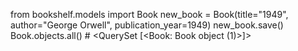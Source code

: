 from bookshelf.models import Book
new_book = Book(title="1949", author="George Orwell", publication_year=1949)
new_book.save()
Book.objects.all() # <QuerySet [<Book: Book object (1)>]>
